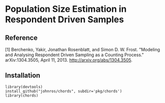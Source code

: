 Population Size Estimation in Respondent Driven Samples
===========

Reference
----------------------
[1] Berchenko, Yakir, Jonathan Rosenblatt, and Simon D. W. Frost. "Modeling and Analysing Respondent Driven Sampling as a Counting Process." arXiv:1304.3505, April 11, 2013. http://arxiv.org/abs/1304.3505.



Installation
-------------
```{r}
library(devtools)
install_github("johnros/chords", subdir='pkg/chords')
library(chords)

